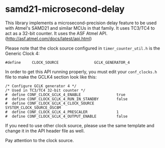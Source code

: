 # samd21-microsecond-delay

This library implements a microsecond-precision delay feature to be used with Atmel's SAMD21 and similar MCUs in that family.
It uses TC3/TC4 to act as a 32-bit counter.
It uses the ASF Atmel API. (http://asf.atmel.com/docs/latest/api.html)


Please note that the clock source configured in `timer_counter_util.h` is the Generic Clock 4:
```
#define     CLOCK_SOURCE                GCLK_GENERATOR_4
```

In order to get this API running properly, you must edit your `conf_clocks.h` file to make the GCLK4 section look like this:
```
/* Configure GCLK generator 4 */
/* Used in TC3/TC4 32-bit counter */
#  define CONF_CLOCK_GCLK_4_ENABLE                true
#  define CONF_CLOCK_GCLK_4_RUN_IN_STANDBY        false
#  define CONF_CLOCK_GCLK_4_CLOCK_SOURCE          SYSTEM_CLOCK_SOURCE_OSC8M
#  define CONF_CLOCK_GCLK_4_PRESCALER             1
#  define CONF_CLOCK_GCLK_4_OUTPUT_ENABLE         false
```

If you need to use other clock source, please use the same template and change it in the API header file as well.

Pay attention to the clock source.
